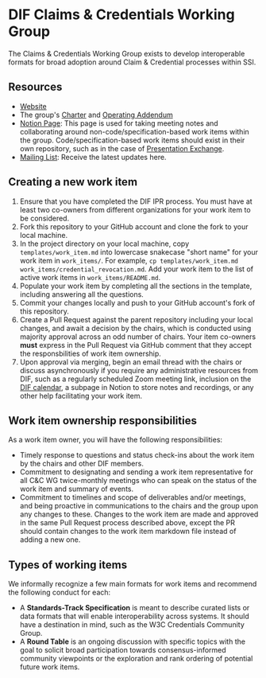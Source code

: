# DIF Claims & Credentials Working Group

The Claims & Credentials Working Group exists to develop interoperable formats
for broad adoption around Claim & Credential processes within SSI.

## Resources
- [Website](https://identity.foundation/working-groups/claims-credentials.html)
- The group's [Charter](https://github.com/decentralized-identity/org/blob/master/Org%20documents/WG%20documents/DIF_CC_WG_charter_v1.pdf) and [Operating Addendum](https://github.com/decentralized-identity/org/blob/master/Org%20documents/WG%20documents/DIF_CC_WG_Operating_Addendum_V1.pdf)
- [Notion Page](https://www.notion.so/dif/Claims-and-Credentials-d236ac4366d54c76ba85c2f521c003e0): This page is used for taking meeting notes and collaborating around non-code/specification-based work items within the group. Code/specification-based work items should exist in their own repository, such as in the case of [Presentation Exchange](https://github.com/decentralized-identity/presentation-exchange).
- [Mailing List](https://lists.identity.foundation/g/cc-wg): Receive the latest updates here.

## Creating a new work item

1. Ensure that you have completed the DIF IPR process. You must have at least
   two co-owners from different organizations for your work item to be
   considered.
2. Fork this repository to your GitHub account and clone the fork to your local
   machine.
3. In the project directory on your local machine, copy
   `templates/work_item.md` into lowercase snakecase "short name" for your work
   item in `work_items/`. For example, `cp templates/work_item.md
   work_items/credential_revocation.md`. Add your work item to the list of
   active work items in `work_items/README.md`.
4. Populate your work item by completing all the sections in the template,
   including answering all the questions.
5. Commit your changes locally and push to your GitHub account's fork of this
   repository.
6. Create a Pull Request against the parent repository including your local
   changes, and await a decision by the chairs, which is conducted using
   majority approval across an odd number of chairs. Your item co-owners
   **must** express in the Pull Request via GitHub comment that they accept the
   responsbilities of work item ownership.
7. Upon approval via merging, begin an email thread with the chairs or discuss
   asynchronously if you require any administrative resources from DIF, such as
   a regularly scheduled Zoom meeting link, inclusion on the
   [DIF calendar](mailto:decentralized.identity@gmail.com), a subpage in Notion
   to store notes and recordings, or any other help facilitating your work
   item.

## Work item ownership responsibilities
As a work item owner, you will have the following responsibilities:
- Timely response to questions and status check-ins about the work item by the
  chairs and other DIF members.
- Commitment to designating and sending a work item representative for all C&C
  WG twice-monthly meetings who can speak on the status of the work item and
  summary of events.
- Commitment to timelines and scope of deliverables and/or meetings, and being
  proactive in communications to the chairs and the group upon any changes to
  these. Changes to the work item are made and approved in the same Pull
  Request process described above, except the PR should contain changes to the
  work item markdown file instead of adding a new one.

## Types of working items
We informally recognize a few main formats for work items and recommend the
following conduct for each:
- A **Standards-Track Specification** is meant to describe curated lists or
  data formats that will enable interoperability across systems. It should have
  a destination in mind, such as the W3C Credentials Community Group.
- A **Round Table** is an ongoing discussion with specific topics with the goal
  to solicit broad participation towards consensus-informed community
  viewpoints or the exploration and rank ordering of potential future work
  items.
